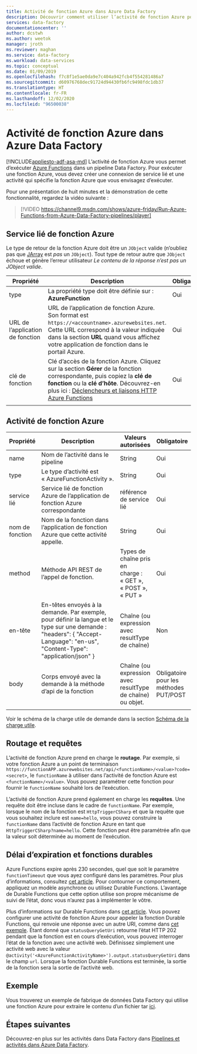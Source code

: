 ```yaml
---
title: Activité de fonction Azure dans Azure Data Factory
description: Découvrir comment utiliser l’activité de fonction Azure pour exécuter une fonction Azure dans un pipeline Data Factory
services: data-factory
documentationcenter: ''
author: dcstwh
ms.author: weetok
manager: jroth
ms.reviewer: maghan
ms.service: data-factory
ms.workload: data-services
ms.topic: conceptual
ms.date: 01/09/2019
ms.openlocfilehash: f7c8f1e5ae0da9e7c404a942fcb4f554281486a7
ms.sourcegitcommit: d60976768dec91724d94430fb6fc9498fdc1db37
ms.translationtype: HT
ms.contentlocale: fr-FR
ms.lasthandoff: 12/02/2020
ms.locfileid: "96500038"
---
```

# <a name="azure-function-activity-in-azure-data-factory"></a>Activité de fonction Azure dans Azure Data Factory
[!INCLUDE[appliesto-adf-asa-md](includes/appliesto-adf-asa-md.md)]
L’activité de fonction Azure vous permet d’exécuter [Azure Functions](../azure-functions/functions-overview.md) dans un pipeline Data Factory. Pour exécuter une fonction Azure, vous devez créer une connexion de service lié et une activité qui spécifie la fonction Azure que vous envisagez d’exécuter.

Pour une présentation de huit minutes et la démonstration de cette fonctionnalité, regardez la vidéo suivante :

> [!VIDEO https://channel9.msdn.com/shows/azure-friday/Run-Azure-Functions-from-Azure-Data-Factory-pipelines/player]

## <a name="azure-function-linked-service"></a>Service lié de fonction Azure

Le type de retour de la fonction Azure doit être un `JObject` valide (n’oubliez pas que [JArray](https://www.newtonsoft.com/json/help/html/T_Newtonsoft_Json_Linq_JArray.htm) est *pas* un `JObject`). Tout type de retour autre que `JObject` échoue et génère l’erreur utilisateur *Le contenu de la réponse n’est pas un JObject valide*.

| **Propriété** | **Description** | **Obligatoire** |
| --- | --- | --- |
| type   | La propriété type doit être définie sur : **AzureFunction** | Oui |
| URL de l’application de fonction | URL de l’application de fonction Azure. Son format est `https://<accountname>.azurewebsites.net`. Cette URL correspond à la valeur indiquée dans la section **URL** quand vous affichez votre application de fonction dans le portail Azure.  | Oui |
| clé de fonction | Clé d’accès de la fonction Azure. Cliquez sur la section **Gérer** de la fonction correspondante, puis copiez la **clé de fonction** ou la **clé d’hôte**. Découvrez-en plus ici : [Déclencheurs et liaisons HTTP Azure Functions](../azure-functions/functions-bindings-http-webhook-trigger.md#authorization-keys) | Oui |
|   |   |   |

## <a name="azure-function-activity"></a>Activité de fonction Azure

| **Propriété**  | **Description** | **Valeurs autorisées** | **Obligatoire** |
| --- | --- | --- | --- |
| name  | Nom de l’activité dans le pipeline  | String | Oui |
| type  | Le type d’activité est « AzureFunctionActivity ». | String | Oui |
| service lié | Service lié de fonction Azure de l’application de fonction Azure correspondante  | référence de service lié | Oui |
| nom de fonction  | Nom de la fonction dans l’application de fonction Azure que cette activité appelle. | String | Oui |
| method  | Méthode API REST de l’appel de fonction. | Types de chaîne pris en charge : « GET », « POST », « PUT »   | Oui |
| en-tête  | En-têtes envoyés à la demande. Par exemple, pour définir la langue et le type sur une demande : "headers": { "Accept-Language": "en-us", "Content-Type": "application/json" } | Chaîne (ou expression avec resultType de chaîne) | Non |
| body  | Corps envoyé avec la demande à la méthode d’api de la fonction  | Chaîne (ou expression avec resultType de chaîne) ou objet.   | Obligatoire pour les méthodes PUT/POST |
|   |   |   | |

Voir le schéma de la charge utile de demande dans la section [Schéma de la charge utile](control-flow-web-activity.md#request-payload-schema).

## <a name="routing-and-queries"></a>Routage et requêtes

L’activité de fonction Azure prend en charge le **routage**. Par exemple, si votre fonction Azure a un point de terminaison `https://functionAPP.azurewebsites.net/api/<functionName>/<value>?code=<secret>`, le `functionName` à utiliser dans l’activité de fonction Azure est `<functionName>/<value>`. Vous pouvez paramétrer cette fonction pour fournir le `functionName` souhaité lors de l’exécution.

L’activité de fonction Azure prend également en charge les **requêtes**. Une requête doit être incluse dans le cadre de `functionName`. Par exemple, lorsque le nom de la fonction est `HttpTriggerCSharp` et que la requête que vous souhaitez inclure est `name=hello`, vous pouvez construire la `functionName` dans l’activité de fonction Azure en tant que `HttpTriggerCSharp?name=hello`. Cette fonction peut être paramétrée afin que la valeur soit déterminée au moment de l’exécution.

## <a name="timeout-and-long-running-functions"></a>Délai d’expiration et fonctions durables

Azure Functions expire après 230 secondes, quel que soit le paramètre `functionTimeout` que vous ayez configuré dans les paramètres. Pour plus d’informations, consultez [cet article](../azure-functions/functions-versions.md#timeout). Pour contourner ce comportement, appliquez un modèle asynchrone ou utilisez Durable Functions. L’avantage de Durable Functions que cette option utilise son propre mécanisme de suivi de l’état, donc vous n’aurez pas à implémenter le vôtre.

Plus d’informations sur Durable Functions dans [cet article](../azure-functions/durable/durable-functions-overview.md). Vous pouvez configurer une activité de fonction Azure pour appeler la fonction Durable Functions, qui renvoie une réponse avec un autre URI, comme dans [cet exemple](../azure-functions/durable/durable-functions-http-features.md#http-api-url-discovery). Étant donné que `statusQueryGetUri` retourne l’état HTTP 202 pendant que la fonction est en cours d’exécution, vous pouvez interroger l’état de la fonction avec une activité web. Définissez simplement une activité web avec la valeur `@activity('<AzureFunctionActivityName>').output.statusQueryGetUri` dans le champ `url`. Lorsque la fonction Durable Functions est terminée, la sortie de la fonction sera la sortie de l’activité web.


## <a name="sample"></a>Exemple

Vous trouverez un exemple de fabrique de données Data Factory qui utilise une fonction Azure pour extraire le contenu d’un fichier tar [ici](https://github.com/Azure/Azure-DataFactory/tree/master/SamplesV2/UntarAzureFilesWithAzureFunction).

## <a name="next-steps"></a>Étapes suivantes

Découvrez-en plus sur les activités dans Data Factory dans [Pipelines et activités dans Azure Data Factory](concepts-pipelines-activities.md).
